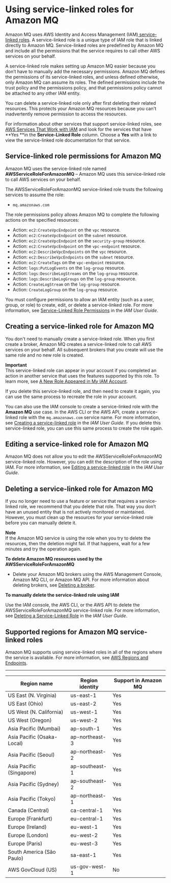 # Using service\-linked roles for Amazon MQ<a name="using-service-linked-roles"></a>

Amazon MQ uses AWS Identity and Access Management \(IAM\)[ service\-linked roles](https://docs.aws.amazon.com/IAM/latest/UserGuide/id_roles_terms-and-concepts.html#iam-term-service-linked-role)\. A service\-linked role is a unique type of IAM role that is linked directly to Amazon MQ\. Service\-linked roles are predefined by Amazon MQ and include all the permissions that the service requires to call other AWS services on your behalf\. 

A service\-linked role makes setting up Amazon MQ easier because you don’t have to manually add the necessary permissions\. Amazon MQ defines the permissions of its service\-linked roles, and unless defined otherwise, only Amazon MQ can assume its roles\. The defined permissions include the trust policy and the permissions policy, and that permissions policy cannot be attached to any other IAM entity\.

You can delete a service\-linked role only after first deleting their related resources\. This protects your Amazon MQ resources because you can't inadvertently remove permission to access the resources\.

For information about other services that support service\-linked roles, see [AWS Services That Work with IAM](https://docs.aws.amazon.com/IAM/latest/UserGuide/reference_aws-services-that-work-with-iam.html) and look for the services that have **Yes **in the **Service\-Linked Role** column\. Choose a **Yes** with a link to view the service\-linked role documentation for that service\.

## Service\-linked role permissions for Amazon MQ<a name="slr-permissions"></a>

Amazon MQ uses the service\-linked role named **AWSServiceRoleForAmazonMQ** – Amazon MQ uses this service\-linked role to call AWS services on your behalf\.

The AWSServiceRoleForAmazonMQ service\-linked role trusts the following services to assume the role:
+ `mq.amazonaws.com`

The role permissions policy allows Amazon MQ to complete the following actions on the specified resources:
+ Action: `ec2:CreateVpcEndpoint` on the `vpc` resource\.
+ Action: `ec2:CreateVpcEndpoint` on the `subnet` resource\.
+ Action: `ec2:CreateVpcEndpoint` on the `security-group` resource\.
+ Action: `ec2:CreateVpcEndpoint` on the `vpc-endpoint` resource\.
+ Action: `ec2:DescribeVpcEndpoints` on the `vpc` resource\.
+ Action: `ec2:DescribeVpcEndpoints` on the `subnet` resource\.
+ Action: `ec2:CreateTags` on the `vpc-endpoint` resource\.
+ Action: `logs:PutLogEvents` on the `log-group` resource\.
+ Action: `logs:DescribeLogStreams` on the `log-group` resource\.
+ Action: `logs:DescribeLogGroups` on the `log-group` resource\.
+ Action: `CreateLogStream` on the `log-group` resource\.
+ Action: `CreateLogGroup` on the `log-group` resource\.

You must configure permissions to allow an IAM entity \(such as a user, group, or role\) to create, edit, or delete a service\-linked role\. For more information, see [Service\-Linked Role Permissions](https://docs.aws.amazon.com/IAM/latest/UserGuide/using-service-linked-roles.html#service-linked-role-permissions) in the *IAM User Guide*\.

## Creating a service\-linked role for Amazon MQ<a name="create-slr"></a>

You don't need to manually create a service\-linked role\. When you first create a broker, Amazon MQ creates a service\-linked role to call AWS services on your behalf\. All subsequent brokers that you create will use the same role and no new role is created\.

**Important**  
This service\-linked role can appear in your account if you completed an action in another service that uses the features supported by this role\. To learn more, see [A New Role Appeared in My IAM Account](https://docs.aws.amazon.com/IAM/latest/UserGuide/troubleshoot_roles.html#troubleshoot_roles_new-role-appeared)\.

If you delete this service\-linked role, and then need to create it again, you can use the same process to recreate the role in your account\.

You can also use the IAM console to create a service\-linked role with the **Amazon MQ** use case\. In the AWS CLI or the AWS API, create a service\-linked role with the `mq.amazonaws.com` service name\. For more information, see [Creating a service\-linked role](https://docs.aws.amazon.com/IAM/latest/UserGuide/using-service-linked-roles.html#create-service-linked-role) in the *IAM User Guide*\. If you delete this service\-linked role, you can use this same process to create the role again\.

## Editing a service\-linked role for Amazon MQ<a name="edit-slr"></a>

Amazon MQ does not allow you to edit the AWSServiceRoleForAmazonMQ service\-linked role\. However, you can edit the description of the role using IAM\. For more information, see [Editing a service\-linked role](https://docs.aws.amazon.com/IAM/latest/UserGuide/using-service-linked-roles.html#edit-service-linked-role) in the *IAM User Guide*\.

## Deleting a service\-linked role for Amazon MQ<a name="delete-slr"></a>

If you no longer need to use a feature or service that requires a service\-linked role, we recommend that you delete that role\. That way you don’t have an unused entity that is not actively monitored or maintained\. However, you must clean up the resources for your service\-linked role before you can manually delete it\.

**Note**  
If the Amazon MQ service is using the role when you try to delete the resources, then the deletion might fail\. If that happens, wait for a few minutes and try the operation again\.

**To delete Amazon MQ resources used by the AWSServiceRoleForAmazonMQ**
+ Delete your Amazon MQ brokers using the AWS Management Console, Amazon MQ CLI, or Amazon MQ API\. For more information about deleting brokers, see [Deleting a broker](amazon-mq-deleting-broker.md)\.

**To manually delete the service\-linked role using IAM**

Use the IAM console, the AWS CLI, or the AWS API to delete the AWSServiceRoleForAmazonMQ service\-linked role\. For more information, see [Deleting a Service\-Linked Role](https://docs.aws.amazon.com/IAM/latest/UserGuide/using-service-linked-roles.html#delete-service-linked-role) in the *IAM User Guide*\.

## Supported regions for Amazon MQ service\-linked roles<a name="slr-regions"></a>

Amazon MQ supports using service\-linked roles in all of the regions where the service is available\. For more information, see [AWS Regions and Endpoints](https://docs.aws.amazon.com/general/latest/gr/rande.html)\.


****  

| Region name | Region identity | Support in Amazon MQ | 
| --- | --- | --- | 
| US East \(N\. Virginia\) | us\-east\-1 | Yes | 
| US East \(Ohio\) | us\-east\-2 | Yes | 
| US West \(N\. California\) | us\-west\-1 | Yes | 
| US West \(Oregon\) | us\-west\-2 | Yes | 
| Asia Pacific \(Mumbai\) | ap\-south\-1 | Yes | 
| Asia Pacific \(Osaka\-Local\) | ap\-northeast\-3 | Yes | 
| Asia Pacific \(Seoul\) | ap\-northeast\-2 | Yes | 
| Asia Pacific \(Singapore\) | ap\-southeast\-1 | Yes | 
| Asia Pacific \(Sydney\) | ap\-southeast\-2 | Yes | 
| Asia Pacific \(Tokyo\) | ap\-northeast\-1 | Yes | 
| Canada \(Central\) | ca\-central\-1 | Yes | 
| Europe \(Frankfurt\) | eu\-central\-1 | Yes | 
| Europe \(Ireland\) | eu\-west\-1 | Yes | 
| Europe \(London\) | eu\-west\-2 | Yes | 
| Europe \(Paris\) | eu\-west\-3 | Yes | 
| South America \(São Paulo\) | sa\-east\-1 | Yes | 
| AWS GovCloud \(US\) | us\-gov\-west\-1 | No | 